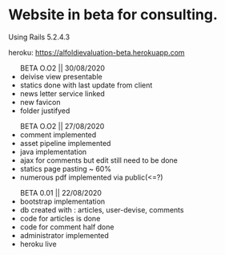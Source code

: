 <h1>Website in beta for consulting.</h1>
Using Rails 5.2.4.3

heroku: https://alfoldievaluation-beta.herokuapp.com

<ul>BETA O.O2 || 30/08/2020
    <li>deivise view presentable</li>
    <li>statics done with last update from client</li>
    <li>news letter service linked</li>
    <li>new favicon</li>
    <li>folder justifyed</li>
</ul>

<ul>BETA O.O2 || 27/08/2020
    <li>comment implemented</li>
    <li>asset pipeline implemented</li>
    <li>java implementation</li>
    <li>ajax for comments but edit still need to be done</li>
    <li>statics page pasting ~ 60%</li>
    <li>numerous pdf implemented via public(<=?)</li>
</ul>

<ul>BETA 0.01 || 22/08/2020  
<li>bootstrap implementation</li>
<li>db created with : articles, user-devise, comments</li>
<li>code for articles is done</li>
<li>code for comment half done</li>
<li>administrator implemented</li>
<li>heroku live</li>
</ul>

